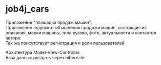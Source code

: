 # job4j_cars

Приложение "площадка продаж машин".  
Приложение содержит объявления продажи машин, состоящие из описания, марки машины, типа кузова,
фото, актуальности и контактов автора.  
Так же присутствует регистрация и роли пользователей  

Архитектура Model-View-Controller.  
База данных postgres через hibernate.  